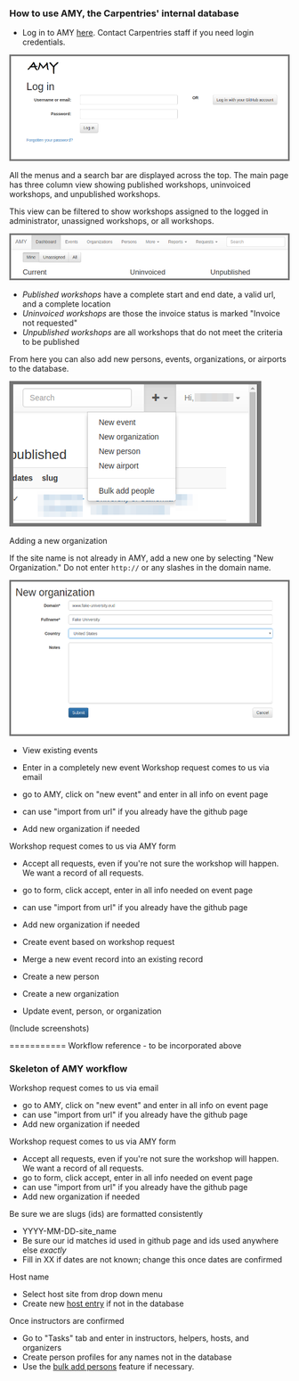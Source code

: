 ### How to use AMY, the Carpentries' internal database

* Log in to AMY [here](https://amy.software-carpentry.org/workshops/admin-dashboard/).  Contact Carpentries staff if you need login credentials.

![AMY login screen goes here](images/amy_login_screen.png)

All the menus and a search bar are displayed across the top. The main page has three column view showing published workshops, uninvoiced workshops, and unpublished workshops.

This view can be filtered to show workshops assigned to the logged in administrator, unassigned workshops, or all workshops.


![AMY dashboard](images/amy_dashboard.png)

* *Published workshops* have a complete start and end date, a valid url, and a complete location
* *Uninvoiced workshops* are those the invoice status is marked "Invoice not requested"
* *Unpublished workshops* are all workshops that do not meet the criteria to be published

From here you can also add new persons, events, organizations, or airports to the database.

![AMY add new elements](images/amy_add_new.png)

Adding a new organization

If the site name is not already in AMY, add a new one by selecting "New Organization." Do not enter `http://` or any slashes in the domain name.

![AMY add new organization](images/amy_new_organization.png)










* View existing events

* Enter in a completely new event
Workshop request comes to us via email
* go to AMY, click on "new event" and enter in all info on event page
* can use "import from url" if you already have the github page
* Add new organization if needed

Workshop request comes to us via AMY form
* Accept all requests, even if you're not sure the workshop will happen. We want a record of all requests.
* go to form, click accept, enter in all info needed on event page
* can use "import from url" if you already have the github page
* Add new organization if needed




* Create event based on workshop request
* Merge a new event record into an existing record

* Create a new person

* Create a new organization

* Update event, person, or organization

(Include screenshots)


===========
Workflow reference - to be incorporated above

### Skeleton of AMY workflow

Workshop request comes to us via email
* go to AMY, click on "new event" and enter in all info on event page
* can use "import from url" if you already have the github page
* Add new organization if needed

Workshop request comes to us via AMY form
* Accept all requests, even if you're not sure the workshop will happen. We want a record of all requests.
* go to form, click accept, enter in all info needed on event page
* can use "import from url" if you already have the github page
* Add new organization if needed

Be sure we are slugs (ids) are formatted consistently
* YYYY-MM-DD-site_name
* Be sure our id matches id used in github page and ids used anywhere else *exactly*
* Fill in XX if dates are not known; change this once dates are confirmed

Host name
* Select host site from drop down menu
* Create new [host entry]() if not in the database



Once instructors are confirmed
* Go to "Tasks" tab and enter in instructors, helpers, hosts, and organizers
* Create person profiles for any names not in the database
* Use the [bulk add persons](#) feature if necessary.



